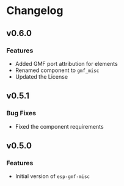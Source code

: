 # Changelog

## v0.6.0

### Features
- Added GMF port attribution for elements
- Renamed component to `gmf_misc`
- Updated the License


## v0.5.1

### Bug Fixes

- Fixed the component requirements


## v0.5.0

### Features

- Initial version of `esp-gmf-misc`
